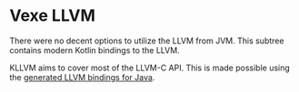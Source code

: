 # Vexe LLVM

There were no decent options to utilize the LLVM from JVM. This subtree contains modern Kotlin bindings to the LLVM.

KLLVM aims to cover most of the LLVM-C API. This is made possible using the [generated LLVM bindings for Java](https://github.com/bytedeco/javacpp-presets/tree/master/llvm). 
